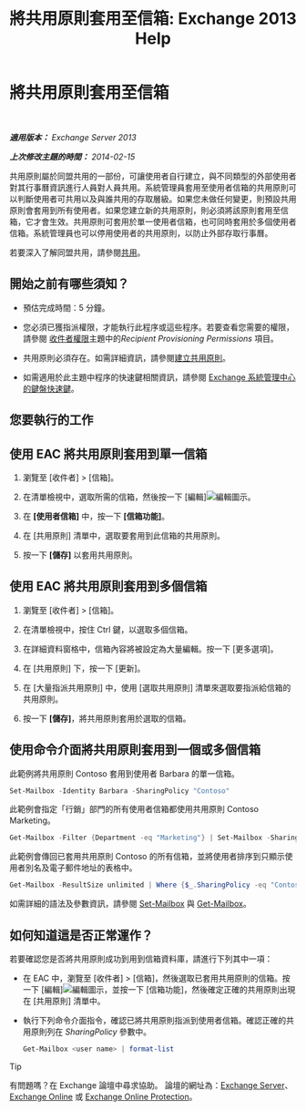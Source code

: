 ﻿---
title: '將共用原則套用至信箱: Exchange 2013 Help'
TOCTitle: 將共用原則套用至信箱
ms:assetid: dd4cc765-8469-4176-bb6e-d5b0f5235927
ms:mtpsurl: https://technet.microsoft.com/zh-tw/library/JJ657501(v=EXCHG.150)
ms:contentKeyID: 50474431
ms.date: 05/21/2018
mtps_version: v=EXCHG.150
ms.translationtype: MT
---

# 將共用原則套用至信箱

 

_**適用版本：** Exchange Server 2013_

_**上次修改主題的時間：** 2014-02-15_

共用原則屬於同盟共用的一部份，可讓使用者自行建立，與不同類型的外部使用者對其行事曆資訊進行人員對人員共用。系統管理員套用至使用者信箱的共用原則可以判斷使用者可共用以及與誰共用的存取層級。如果您未做任何變更，則預設共用原則會套用到所有使用者。如果您建立新的共用原則，則必須將該原則套用至信箱，它才會生效。共用原則可套用於單一使用者信箱，也可同時套用於多個使用者信箱。系統管理員也可以停用使用者的共用原則，以防止外部存取行事曆。

若要深入了解同盟共用，請參閱[共用](sharing-exchange-2013-help.md)。

## 開始之前有哪些須知？

  - 預估完成時間：5 分鐘。

  - 您必須已獲指派權限，才能執行此程序或這些程序。若要查看您需要的權限，請參閱 [收件者權限](recipients-permissions-exchange-2013-help.md)主題中的*Recipient Provisioning Permissions* 項目。

  - 共用原則必須存在。如需詳細資訊，請參閱[建立共用原則](create-a-sharing-policy-exchange-2013-help.md)。

  - 如需適用於此主題中程序的快速鍵相關資訊，請參閱 [Exchange 系統管理中心的鍵盤快速鍵](keyboard-shortcuts-in-the-exchange-admin-center-exchange-online-protection-help.md)。

## 您要執行的工作

## 使用 EAC 將共用原則套用到單一信箱

1.  瀏覽至 \[收件者\] \> \[信箱\]。

2.  在清單檢視中，選取所需的信箱，然後按一下 \[編輯\]![編輯圖示](images/JJ218640.6f53ccb2-1f13-4c02-bea0-30690e6ea71d(EXCHG.150).gif "編輯圖示")。

3.  在 **\[使用者信箱\]** 中，按一下 **\[信箱功能\]**。

4.  在 \[共用原則\] 清單中，選取要套用到此信箱的共用原則。

5.  按一下 **\[儲存\]** 以套用共用原則。

## 使用 EAC 將共用原則套用到多個信箱

1.  瀏覽至 \[收件者\] \> \[信箱\]。

2.  在清單檢視中，按住 Ctrl 鍵，以選取多個信箱。

3.  在詳細資料窗格中，信箱內容將被設定為大量編輯。按一下 \[更多選項\]。

4.  在 \[共用原則\] 下，按一下 \[更新\]。

5.  在 \[大量指派共用原則\] 中，使用 \[選取共用原則\] 清單來選取要指派給信箱的共用原則。

6.  按一下 **\[儲存\]**，將共用原則套用於選取的信箱。

## 使用命令介面將共用原則套用到一個或多個信箱

此範例將共用原則 Contoso 套用到使用者 Barbara 的單一信箱。

```powershell
Set-Mailbox -Identity Barbara -SharingPolicy "Contoso"
```

此範例會指定「行銷」部門的所有使用者信箱都使用共用原則 Contoso Marketing。

```powershell
Get-Mailbox -Filter {Department -eq "Marketing"} | Set-Mailbox -SharingPolicy "Contoso Marketing"
```

此範例會傳回已套用共用原則 Contoso 的所有信箱，並將使用者排序到只顯示使用者別名及電子郵件地址的表格中。

```powershell
Get-Mailbox -ResultSize unlimited | Where {$_.SharingPolicy -eq "Contoso" } | format-table Alias, EmailAddresses
```

如需詳細的語法及參數資訊，請參閱 [Set-Mailbox](https://technet.microsoft.com/zh-tw/library/bb123981\(v=exchg.150\)) 與 [Get-Mailbox](https://technet.microsoft.com/zh-tw/library/bb123685\(v=exchg.150\))。

## 如何知道這是否正常運作？

若要確認您是否將共用原則成功到用到信箱資料庫，請進行下列其中一項：

  - 在 EAC 中，瀏覽至 \[收件者\] \> \[信箱\]，然後選取已套用共用原則的信箱。按一下 \[編輯\]![編輯圖示](images/JJ218640.6f53ccb2-1f13-4c02-bea0-30690e6ea71d(EXCHG.150).gif "編輯圖示")，並按一下 \[信箱功能\]，然後確定正確的共用原則出現在 \[共用原則\] 清單中。

  - 執行下列命令介面指令，確認已將共用原則指派到使用者信箱。確認正確的共用原則列在 *SharingPolicy* 參數中。
    
    ```powershell
    Get-Mailbox <user name> | format-list
    ```


> [!TIP]  
> 有問題嗎？在 Exchange 論壇中尋求協助。 論壇的網址為：<a href="https://go.microsoft.com/fwlink/p/?linkid=60612">Exchange Server</a>、 <a href="https://go.microsoft.com/fwlink/p/?linkid=267542">Exchange Online</a> 或 <a href="https://go.microsoft.com/fwlink/p/?linkid=285351">Exchange Online Protection</a>。



